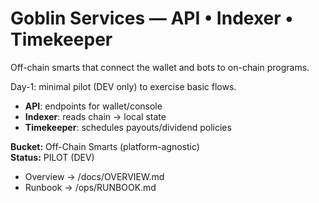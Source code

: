 # Goblin Services — API • Indexer • Timekeeper
Off-chain smarts that connect the wallet and bots to on-chain programs.

Day-1: minimal pilot (DEV only) to exercise basic flows.

- **API**: endpoints for wallet/console
- **Indexer**: reads chain → local state
- **Timekeeper**: schedules payouts/dividend policies

**Bucket:** Off-Chain Smarts (platform-agnostic)  
**Status:** PILOT (DEV)

- Overview → /docs/OVERVIEW.md  
- Runbook → /ops/RUNBOOK.md
